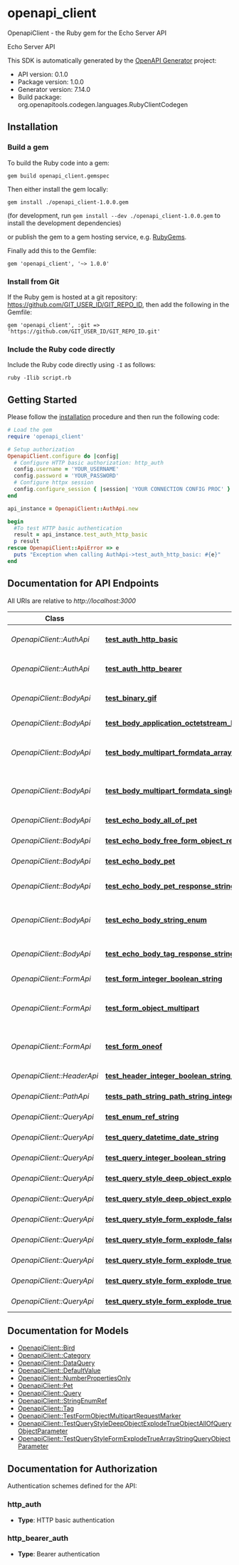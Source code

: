 # openapi_client

OpenapiClient - the Ruby gem for the Echo Server API

Echo Server API

This SDK is automatically generated by the [OpenAPI Generator](https://openapi-generator.tech) project:

- API version: 0.1.0
- Package version: 1.0.0
- Generator version: 7.14.0
- Build package: org.openapitools.codegen.languages.RubyClientCodegen

## Installation

### Build a gem

To build the Ruby code into a gem:

```shell
gem build openapi_client.gemspec
```

Then either install the gem locally:

```shell
gem install ./openapi_client-1.0.0.gem
```

(for development, run `gem install --dev ./openapi_client-1.0.0.gem` to install the development dependencies)

or publish the gem to a gem hosting service, e.g. [RubyGems](https://rubygems.org/).

Finally add this to the Gemfile:

    gem 'openapi_client', '~> 1.0.0'

### Install from Git

If the Ruby gem is hosted at a git repository: https://github.com/GIT_USER_ID/GIT_REPO_ID, then add the following in the Gemfile:

    gem 'openapi_client', :git => 'https://github.com/GIT_USER_ID/GIT_REPO_ID.git'

### Include the Ruby code directly

Include the Ruby code directly using `-I` as follows:

```shell
ruby -Ilib script.rb
```

## Getting Started

Please follow the [installation](#installation) procedure and then run the following code:

```ruby
# Load the gem
require 'openapi_client'

# Setup authorization
OpenapiClient.configure do |config|
  # Configure HTTP basic authorization: http_auth
  config.username = 'YOUR_USERNAME'
  config.password = 'YOUR_PASSWORD'
  # Configure httpx session
  config.configure_session { |session| 'YOUR CONNECTION CONFIG PROC' }
end

api_instance = OpenapiClient::AuthApi.new

begin
  #To test HTTP basic authentication
  result = api_instance.test_auth_http_basic
  p result
rescue OpenapiClient::ApiError => e
  puts "Exception when calling AuthApi->test_auth_http_basic: #{e}"
end

```

## Documentation for API Endpoints

All URIs are relative to *http://localhost:3000*

Class | Method | HTTP request | Description
------------ | ------------- | ------------- | -------------
*OpenapiClient::AuthApi* | [**test_auth_http_basic**](docs/AuthApi.md#test_auth_http_basic) | **POST** /auth/http/basic | To test HTTP basic authentication
*OpenapiClient::AuthApi* | [**test_auth_http_bearer**](docs/AuthApi.md#test_auth_http_bearer) | **POST** /auth/http/bearer | To test HTTP bearer authentication
*OpenapiClient::BodyApi* | [**test_binary_gif**](docs/BodyApi.md#test_binary_gif) | **POST** /binary/gif | Test binary (gif) response body
*OpenapiClient::BodyApi* | [**test_body_application_octetstream_binary**](docs/BodyApi.md#test_body_application_octetstream_binary) | **POST** /body/application/octetstream/binary | Test body parameter(s)
*OpenapiClient::BodyApi* | [**test_body_multipart_formdata_array_of_binary**](docs/BodyApi.md#test_body_multipart_formdata_array_of_binary) | **POST** /body/application/octetstream/array_of_binary | Test array of binary in multipart mime
*OpenapiClient::BodyApi* | [**test_body_multipart_formdata_single_binary**](docs/BodyApi.md#test_body_multipart_formdata_single_binary) | **POST** /body/application/octetstream/single_binary | Test single binary in multipart mime
*OpenapiClient::BodyApi* | [**test_echo_body_all_of_pet**](docs/BodyApi.md#test_echo_body_all_of_pet) | **POST** /echo/body/allOf/Pet | Test body parameter(s)
*OpenapiClient::BodyApi* | [**test_echo_body_free_form_object_response_string**](docs/BodyApi.md#test_echo_body_free_form_object_response_string) | **POST** /echo/body/FreeFormObject/response_string | Test free form object
*OpenapiClient::BodyApi* | [**test_echo_body_pet**](docs/BodyApi.md#test_echo_body_pet) | **POST** /echo/body/Pet | Test body parameter(s)
*OpenapiClient::BodyApi* | [**test_echo_body_pet_response_string**](docs/BodyApi.md#test_echo_body_pet_response_string) | **POST** /echo/body/Pet/response_string | Test empty response body
*OpenapiClient::BodyApi* | [**test_echo_body_string_enum**](docs/BodyApi.md#test_echo_body_string_enum) | **POST** /echo/body/string_enum | Test string enum response body
*OpenapiClient::BodyApi* | [**test_echo_body_tag_response_string**](docs/BodyApi.md#test_echo_body_tag_response_string) | **POST** /echo/body/Tag/response_string | Test empty json (request body)
*OpenapiClient::FormApi* | [**test_form_integer_boolean_string**](docs/FormApi.md#test_form_integer_boolean_string) | **POST** /form/integer/boolean/string | Test form parameter(s)
*OpenapiClient::FormApi* | [**test_form_object_multipart**](docs/FormApi.md#test_form_object_multipart) | **POST** /form/object/multipart | Test form parameter(s) for multipart schema
*OpenapiClient::FormApi* | [**test_form_oneof**](docs/FormApi.md#test_form_oneof) | **POST** /form/oneof | Test form parameter(s) for oneOf schema
*OpenapiClient::HeaderApi* | [**test_header_integer_boolean_string_enums**](docs/HeaderApi.md#test_header_integer_boolean_string_enums) | **GET** /header/integer/boolean/string/enums | Test header parameter(s)
*OpenapiClient::PathApi* | [**tests_path_string_path_string_integer_path_integer_enum_nonref_string_path_enum_ref_string_path**](docs/PathApi.md#tests_path_string_path_string_integer_path_integer_enum_nonref_string_path_enum_ref_string_path) | **GET** /path/string/{path_string}/integer/{path_integer}/{enum_nonref_string_path}/{enum_ref_string_path} | Test path parameter(s)
*OpenapiClient::QueryApi* | [**test_enum_ref_string**](docs/QueryApi.md#test_enum_ref_string) | **GET** /query/enum_ref_string | Test query parameter(s)
*OpenapiClient::QueryApi* | [**test_query_datetime_date_string**](docs/QueryApi.md#test_query_datetime_date_string) | **GET** /query/datetime/date/string | Test query parameter(s)
*OpenapiClient::QueryApi* | [**test_query_integer_boolean_string**](docs/QueryApi.md#test_query_integer_boolean_string) | **GET** /query/integer/boolean/string | Test query parameter(s)
*OpenapiClient::QueryApi* | [**test_query_style_deep_object_explode_true_object**](docs/QueryApi.md#test_query_style_deep_object_explode_true_object) | **GET** /query/style_deepObject/explode_true/object | Test query parameter(s)
*OpenapiClient::QueryApi* | [**test_query_style_deep_object_explode_true_object_all_of**](docs/QueryApi.md#test_query_style_deep_object_explode_true_object_all_of) | **GET** /query/style_deepObject/explode_true/object/allOf | Test query parameter(s)
*OpenapiClient::QueryApi* | [**test_query_style_form_explode_false_array_integer**](docs/QueryApi.md#test_query_style_form_explode_false_array_integer) | **GET** /query/style_form/explode_false/array_integer | Test query parameter(s)
*OpenapiClient::QueryApi* | [**test_query_style_form_explode_false_array_string**](docs/QueryApi.md#test_query_style_form_explode_false_array_string) | **GET** /query/style_form/explode_false/array_string | Test query parameter(s)
*OpenapiClient::QueryApi* | [**test_query_style_form_explode_true_array_string**](docs/QueryApi.md#test_query_style_form_explode_true_array_string) | **GET** /query/style_form/explode_true/array_string | Test query parameter(s)
*OpenapiClient::QueryApi* | [**test_query_style_form_explode_true_object**](docs/QueryApi.md#test_query_style_form_explode_true_object) | **GET** /query/style_form/explode_true/object | Test query parameter(s)
*OpenapiClient::QueryApi* | [**test_query_style_form_explode_true_object_all_of**](docs/QueryApi.md#test_query_style_form_explode_true_object_all_of) | **GET** /query/style_form/explode_true/object/allOf | Test query parameter(s)


## Documentation for Models

 - [OpenapiClient::Bird](docs/Bird.md)
 - [OpenapiClient::Category](docs/Category.md)
 - [OpenapiClient::DataQuery](docs/DataQuery.md)
 - [OpenapiClient::DefaultValue](docs/DefaultValue.md)
 - [OpenapiClient::NumberPropertiesOnly](docs/NumberPropertiesOnly.md)
 - [OpenapiClient::Pet](docs/Pet.md)
 - [OpenapiClient::Query](docs/Query.md)
 - [OpenapiClient::StringEnumRef](docs/StringEnumRef.md)
 - [OpenapiClient::Tag](docs/Tag.md)
 - [OpenapiClient::TestFormObjectMultipartRequestMarker](docs/TestFormObjectMultipartRequestMarker.md)
 - [OpenapiClient::TestQueryStyleDeepObjectExplodeTrueObjectAllOfQueryObjectParameter](docs/TestQueryStyleDeepObjectExplodeTrueObjectAllOfQueryObjectParameter.md)
 - [OpenapiClient::TestQueryStyleFormExplodeTrueArrayStringQueryObjectParameter](docs/TestQueryStyleFormExplodeTrueArrayStringQueryObjectParameter.md)


## Documentation for Authorization


Authentication schemes defined for the API:
### http_auth

- **Type**: HTTP basic authentication

### http_bearer_auth

- **Type**: Bearer authentication

